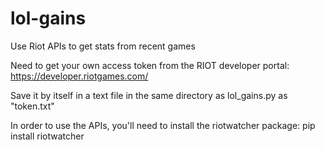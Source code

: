# lol-gains
Use Riot APIs to get stats from recent games

Need to get your own access token from the RIOT developer portal: https://developer.riotgames.com/

Save it by itself in a text file in the same directory as lol_gains.py as "token.txt"


In order to use the APIs, you'll need to install the riotwatcher package: pip install riotwatcher
